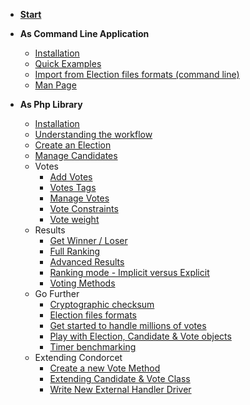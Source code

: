 * [<span class="condorcet_secondary" style="font-weight:700;">**Start**</span>](1.Start.md) 

* **As Command Line Application** 

  * [Installation](2.AsCommandLineApplication/1.Installation.md) 
  * [Quick Examples](2.AsCommandLineApplication/2.QuickExample.md) 
  * [Import from Election files formats (command line)](2.AsCommandLineApplication/3.ImportFromElectionFormat.md) 
  * [Man Page](2.AsCommandLineApplication/4.ManPage.md) 

* **As Php Library** 

  * [Installation](3.AsPhpLibrary/1.Installation.md) 
  * [Understanding the workflow](3.AsPhpLibrary/2.UnderstandingTheFlow.md) 
  * [Create an Election](3.AsPhpLibrary/3.CreateAnElection.md) 
  * [Manage Candidates](3.AsPhpLibrary/4.Candidates.md) 
  * Votes 
    * [Add Votes](3.AsPhpLibrary/5.Votes/1.AddVotes.md) 
    * [Votes Tags](3.AsPhpLibrary/5.Votes/2.VotesTags.md) 
    * [Manage Votes](3.AsPhpLibrary/5.Votes/3.ManageVotes.md) 
    * [Vote Constraints](3.AsPhpLibrary/5.Votes/4.VoteConstraints.md) 
    * [Vote weight](3.AsPhpLibrary/5.Votes/5.VoteWeight.md) 
  * Results 
    * [Get Winner / Loser](3.AsPhpLibrary/6.Results/1.WinnerAndLoser.md) 
    * [Full Ranking](3.AsPhpLibrary/6.Results/2.FullRanking.md) 
    * [Advanced Results](3.AsPhpLibrary/6.Results/3.AdvancedResults.md) 
    * [Ranking mode - Implicit versus Explicit](3.AsPhpLibrary/6.Results/4.ImplicitOrExplicitMod.md) 
    * [Voting Methods](3.AsPhpLibrary/6.Results/5.VotingMethods.md) 
  * Go Further 
    * [Cryptographic checksum](3.AsPhpLibrary/7.GoFurther/CryptographicChecksum.md) 
    * [Election files formats](3.AsPhpLibrary/7.GoFurther/ElectionFilesFormats.md) 
    * [Get started to handle millions of votes](3.AsPhpLibrary/7.GoFurther/GetStarteToHandleMillionsOfVotes.md) 
    * [Play with Election, Candidate & Vote objects](3.AsPhpLibrary/7.GoFurther/PlayWithObjects.md) 
    * [Timer benchmarking](3.AsPhpLibrary/7.GoFurther/TimerBenchMarking.md) 
  * Extending Condorcet 
    * [Create a new Vote Method](3.AsPhpLibrary/8.ExtendingCondorcet/CreateNewVoteMethod.md) 
    * [Extending Candidate & Vote Class](3.AsPhpLibrary/8.ExtendingCondorcet/ExtendingCandidateAndVotes.md) 
    * [Write New External Handler Driver](3.AsPhpLibrary/8.ExtendingCondorcet/WriteNewExternalHandlerDriver.md) 
